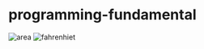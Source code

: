 # programming-fundamental

![area](https://github.com/seeharrr/programming-fundamental/assets/142153282/e918fc9d-b5bb-4373-a456-6b754faa92e7)
![fahrenhiet](https://github.com/seeharrr/programming-fundamental/assets/142153282/eabcecc0-4412-4c70-8294-93821d46f003)
